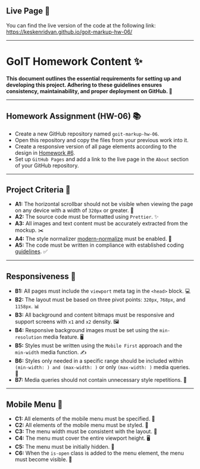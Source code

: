 ## Live Page :link:

You can find the live version of the code at the following link: https://keskenridvan.github.io/goit-markup-hw-06/

---

# GoIT Homework Content ✨

**This document outlines the essential requirements for setting up and developing this project. Adhering to these guidelines ensures consistency, maintainability, and proper deployment on GitHub. 🚀**

---

## Homework Assignment (HW-06) 📚

- Create a new GitHub repository named `goit-markup-hw-06`.
- Open this repository and copy the files from your previous work into it.
- Create a responsive version of all page elements according to the design in [Homework #6](https://www.figma.com/design/wuEpGhwCepGCOUw7mZFRac/Web-Studio--Version-5.0-?node-id=570573-1472).
- Set up `GitHub Pages` and add a link to the live page in the `About` section of your GitHub repository.

---

## Project Criteria 📁

- **A1:** The horizontal scrollbar should not be visible when viewing the page on any device with a width of `320px` or greater. 📏
- **A2:** The source code must be formatted using `Prettier`. ✨
- **A3:** All images and text content must be accurately extracted from the mockup. ✂️
- **A4:** The style normalizer [modern-normalize](https://www.figma.com/design/wuEpGhwCepGCOUw7mZFRac/Web-Studio--Version-5.0-?node-id=570573-1472) must be enabled. 🎨
- **A5:** The code must be written in compliance with established coding [guidelines](https://codeguide.co/). ✅

---

## Responsiveness 📱

- **B1:** All pages must include the `viewport` meta tag in the `<head>` block. 💻
- **B2:** The layout must be based on three pivot points: `320px`, `768px`, and `1158px`. 📊
- **B3:** All background and content bitmaps must be responsive and support screens with `x1` and `x2` density. 🖼️
- **B4:** Responsive background images must be set using the `min-resolution` media feature. 🖥️
- **B5:** Styles must be written using the `Mobile First` approach and the `min-width` media function. ✍️
- **B6:** Styles only needed in a specific range should be included within `(min-width: ) and (max-width: )` or only `(max-width: )` media queries. 🎯
- **B7:** Media queries should not contain unnecessary style repetitions. 🚫

---

## Mobile Menu 🍔

- **C1:** All elements of the mobile menu must be specified. 📝
- **C2:** All elements of the mobile menu must be styled. 🎨
- **C3:** The menu width must be consistent with the layout. 📐
- **C4:** The menu must cover the entire viewport height. 🖥️
- **C5:** The menu must be initially hidden. 👻
- **C6:** When the `is-open` class is added to the menu element, the menu must become visible. 👀

